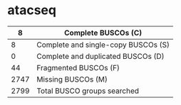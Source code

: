 # atacseq

| 8       | Complete BUSCOs (C) |
|-----|------|
| 8       | Complete and single-copy BUSCOs (S) |
| 0       | Complete and duplicated BUSCOs (D) |
| 44      | Fragmented BUSCOs (F) |
| 2747    | Missing BUSCOs (M) |
| 2799    | Total BUSCO groups searched |
